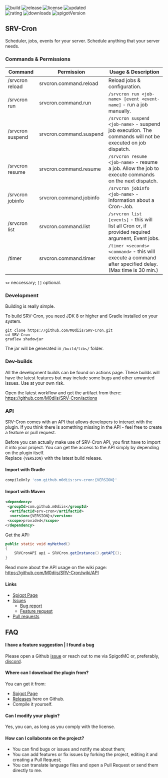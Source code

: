 <!-- Variables -->

[resourceId]: 100382

[buildImage]: https://github.com/M0diis/M0-CoreCord/actions/workflows/gradle.yml/badge.svg
[releaseImage]: https://img.shields.io/github/v/release/M0diis/SRV-Cron.svg?label=github%20release
[updatedImage]: https://badges.pufler.dev/updated/M0diis/SRV-Cron
[licenseImage]: https://img.shields.io/github/license/M0diis/SRV-Cron.svg
[ratingImage]: https://img.shields.io/badge/dynamic/json.svg?color=brightgreen&label=rating&query=%24.rating.average&suffix=%20%2F%205&url=https%3A%2F%2Fapi.spiget.org%2Fv2%2Fresources%2F100382
[downloadsImage]: https://img.shields.io/badge/dynamic/json.svg?color=brightgreen&label=downloads%20%28spigotmc.org%29&query=%24.downloads&url=https%3A%2F%2Fapi.spiget.org%2Fv2%2Fresources%2F100382
[spigotVersionImage]: https://img.shields.io/badge/dynamic/json.svg?color=brightgreen&label=latest%20version%20%28spigotmc.org%29&query=%24.name&url=https%3A%2F%2Fapi.spiget.org%2Fv2%2Fresources%2F100382%2Fversions%2Flatest

<!-- End of variables block -->

![build][buildImage] ![release][releaseImage] ![license][licenseImage] ![updated][updatedImage]  
 ![rating][ratingImage] ![downloads][downloadsImage] ![spigotVersion][spigotVersionImage]

## SRV-Cron
Scheduler, jobs, events for your server. Schedule anything that your server needs.

### Commands & Permissions

| Command             | Permission               | Usage & Description           
|---------------------|--------------------------|--------------------
| /srvcron reload     | srvcron.command.reload   | Reload jobs & configuration.        
| /srvcron run        | srvcron.command.run      | `/srvcron run <job-name> [event <event-name]` - run a job manually.
| /srvcron suspend    | srvcron.command.suspend  | `/srvcron suspend <job-name>` - suspend job execution. The commands will not be executed on job dispatch.
| /srvcron resume     | srvcron.command.resume   | `/srvcron resume <job-name>` - resume a job. Allow the job to execute commands on the next dispatch.
| /srvcron jobinfo    | srvcron.command.jobinfo  | `/srvcron jobinfo <job-name>` - information about a Cron-Job.
| /srvcron list       | srvcron.command.list     | `/srvcron list [events]` - this will list all Cron or, if provided required argument, Event jobs.
| /timer              | srvcron.command.timer    | `/timer <seconds> <command>` - this will execute a command after specified delay. (Max time is 30 min.)

`<>` neccessary; `[]` optional.

### Development
Building is really simple.

To build SRV-Cron, you need JDK 8 or higher and Gradle installed on your system.

```
git clone https://github.com/M0diis/SRV-Cron.git
cd SRV-Cron
gradlew shadowjar
```

The jar will be generated in `/build/libs/` folder. 

### Dev-builds

All the development builds can be found on actions page. These builds will have the latest features but may include some bugs and other unwanted issues. Use at your own risk.

Open the latest workflow and get the artifact from there:  
https://github.com/M0diis/SRV-Cron/actions

### API

SRV-Cron comes with an API that allows developers to interact with the plugin. If you think there is something missing in the API - feel free to create a feature or pull request.

Before you can actually make use of SRV-Cron API, you first have to import it into your project.
You can get the access to the API simply by depending on the plugin itself.  
Replace `{VERSION}` with the latest build release.

#### Import with Gradle
```groovy
compileOnly 'com.github.m0diis:srv-cron:{VERSION}'
```
#### Import with Maven
```xml
<dependency>
 <groupId>com.github.m0diis</groupId>
  <artifactId>srv-cron</artifactId>
  <version>{VERSION}</version>
 <scope>provided</scope>
</dependency>
```
Get the API:
```java
public static void myMethod()
{
    SRVCronAPI api = SRVCron.getInstance().getAPI();
}
```

Read more about the API usage on the wiki page:  
https://github.com/M0diis/SRV-Cron/wiki/API

#### Links

- [Spigot Page](https://www.spigotmc.org/resources/100382/)
- [Issues](https://github.com/M0diis/SRV-Cron/issues)
  - [Bug report](https://github.com/M0diis/SRV-Cron/issues/new?assignees=&labels=bug&template=bug_report.md&title=)
  - [Feature request](https://github.com/M0diis/SRV-Cron/issues/new?assignees=&labels=enhancement&template=feature.md)
- [Pull requests](https://github.com/M0diis/SRV-Cron/pulls)

## FAQ

#### I have a feature suggestion | I found a bug
Please open a Github [issue](https://github.com/M0diis/SRV-Cron/issues) or reach out to me via SpigotMC or, preferably, [discord](https://discord.gg/ZSzJTSWxmv).

#### Where can I download the plugin from?
You can get it from:
- [Spigot Page](https://www.spigotmc.org/resources/100382/)
- [Releases](https://github.com/M0diis/SRV-Cron/releases) here on Github.
- Compile it yourself.

#### Can I modify your plugin?
Yes, you can, as long as you comply with the license. 

#### How can I collaborate on the project?
- You can find bugs or issues and notify me about them;
- You can add features or fix issues by forking the project, editing it and creating a Pull Request;
- You can translate language files and open a Pull Request or send them directly to me.
